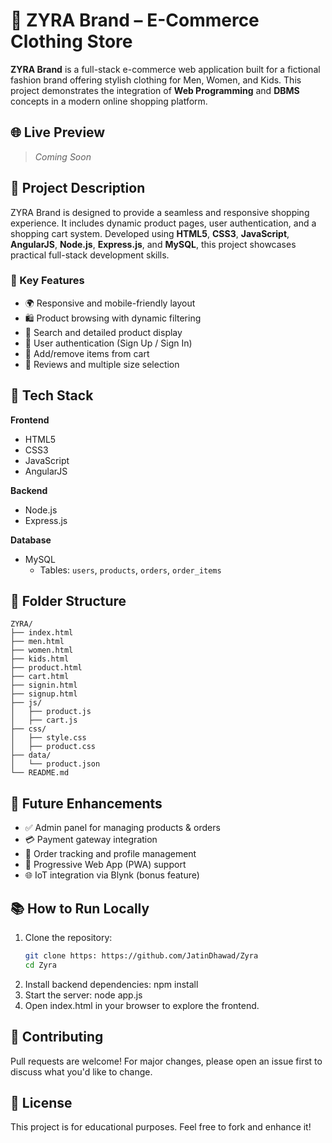 # 👗 ZYRA Brand – E-Commerce Clothing Store

**ZYRA Brand** is a full-stack e-commerce web application built for a fictional fashion brand offering stylish clothing for Men, Women, and Kids. This project demonstrates the integration of **Web Programming** and **DBMS** concepts in a modern online shopping platform.

## 🌐 Live Preview

> _Coming Soon_

## 📖 Project Description

ZYRA Brand is designed to provide a seamless and responsive shopping experience. It includes dynamic product pages, user authentication, and a shopping cart system. Developed using **HTML5**, **CSS3**, **JavaScript**, **AngularJS**, **Node.js**, **Express.js**, and **MySQL**, this project showcases practical full-stack development skills.

### 🔑 Key Features

- 🌍 Responsive and mobile-friendly layout  
- 🛍️ Product browsing with dynamic filtering  
- 🔎 Search and detailed product display  
- 👤 User authentication (Sign Up / Sign In)  
- 🛒 Add/remove items from cart  
- 💬 Reviews and multiple size selection  

## 🧱 Tech Stack

**Frontend**  
- HTML5  
- CSS3  
- JavaScript  
- AngularJS  

**Backend**  
- Node.js  
- Express.js  

**Database**  
- MySQL  
  - Tables: `users`, `products`, `orders`, `order_items`

## 📁 Folder Structure

```
ZYRA/
├── index.html
├── men.html
├── women.html
├── kids.html
├── product.html
├── cart.html
├── signin.html
├── signup.html
├── js/
│   ├── product.js
│   ├── cart.js
├── css/
│   ├── style.css
│   ├── product.css
├── data/
│   └── product.json
└── README.md
```
## 🚀 Future Enhancements

- ✅ Admin panel for managing products & orders  
- 💳 Payment gateway integration  
- 🧾 Order tracking and profile management  
- 📱 Progressive Web App (PWA) support  
- 🌐 IoT integration via Blynk (bonus feature)

## 📚 How to Run Locally

1. Clone the repository:
   ```bash
   git clone https: https://github.com/JatinDhawad/Zyra
   cd Zyra
2. Install backend dependencies:
   npm install
3. Start the server:
   node app.js
4. Open index.html in your browser to explore the frontend.

## 🤝 Contributing
Pull requests are welcome! For major changes, please open an issue first to discuss what you'd like to change.

## 📜 License
This project is for educational purposes. Feel free to fork and enhance it!

